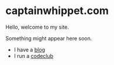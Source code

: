 captainwhippet.com
========================

Hello, welcome to my site.

Something might appear here soon.

* I have a [blog](http://captainwhippet.com/blog)
* I run a [codeclub](http://captainwhippet.com/codeclub)
